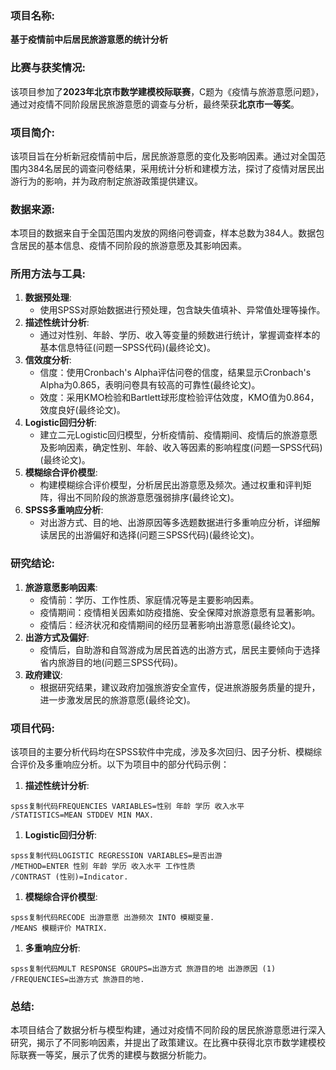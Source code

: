 ### 项目名称:

**基于疫情前中后居民旅游意愿的统计分析**

### 比赛与获奖情况:

该项目参加了**2023年北京市数学建模校际联赛**，C题为《疫情与旅游意愿问题》，通过对疫情不同阶段居民旅游意愿的调查与分析，最终荣获**北京市一等奖**。

### 项目简介:

该项目旨在分析新冠疫情前中后，居民旅游意愿的变化及影响因素。通过对全国范围内384名居民的调查问卷结果，采用统计分析和建模方法，探讨了疫情对居民出游行为的影响，并为政府制定旅游政策提供建议。

### 数据来源:

本项目的数据来自于全国范围内发放的网络问卷调查，样本总数为384人。数据包含居民的基本信息、疫情不同阶段的旅游意愿及其影响因素。

### 所用方法与工具:

1. **数据预处理**:
   - 使用SPSS对原始数据进行预处理，包含缺失值填补、异常值处理等操作。
2. **描述性统计分析**:
   - 通过对性别、年龄、学历、收入等变量的频数进行统计，掌握调查样本的基本信息特征(问题一SPSS代码)(最终论文)。
3. **信效度分析**:
   - 信度：使用Cronbach's Alpha评估问卷的信度，结果显示Cronbach's Alpha为0.865，表明问卷具有较高的可靠性(最终论文)。
   - 效度：采用KMO检验和Bartlett球形度检验评估效度，KMO值为0.864，效度良好(最终论文)。
4. **Logistic回归分析**:
   - 建立二元Logistic回归模型，分析疫情前、疫情期间、疫情后的旅游意愿及影响因素，确定性别、年龄、收入等因素的影响程度(问题一SPSS代码)(最终论文)。
5. **模糊综合评价模型**:
   - 构建模糊综合评价模型，分析居民出游意愿及频次。通过权重和评判矩阵，得出不同阶段的旅游意愿强弱排序(最终论文)。
6. **SPSS多重响应分析**:
   - 对出游方式、目的地、出游原因等多选题数据进行多重响应分析，详细解读居民的出游偏好和选择(问题三SPSS代码)(最终论文)。

### 研究结论:

1. **旅游意愿影响因素**:
   - 疫情前：学历、工作性质、家庭情况等是主要影响因素。
   - 疫情期间：疫情相关因素如防疫措施、安全保障对旅游意愿有显著影响。
   - 疫情后：经济状况和疫情期间的经历显著影响出游意愿(最终论文)。
2. **出游方式及偏好**:
   - 疫情后，自助游和自驾游成为居民首选的出游方式，居民主要倾向于选择省内旅游目的地(问题三SPSS代码)。
3. **政府建议**:
   - 根据研究结果，建议政府加强旅游安全宣传，促进旅游服务质量的提升，进一步激发居民的旅游意愿(最终论文)。

### 项目代码:

该项目的主要分析代码均在SPSS软件中完成，涉及多次回归、因子分析、模糊综合评价及多重响应分析。以下为项目中的部分代码示例：

1. **描述性统计分析**:

```
spss复制代码FREQUENCIES VARIABLES=性别 年龄 学历 收入水平
/STATISTICS=MEAN STDDEV MIN MAX.
```

1. **Logistic回归分析**:

```
spss复制代码LOGISTIC REGRESSION VARIABLES=是否出游
/METHOD=ENTER 性别 年龄 学历 收入水平 工作性质
/CONTRAST (性别)=Indicator.
```

1. **模糊综合评价模型**:

```
spss复制代码RECODE 出游意愿 出游频次 INTO 模糊变量.
/MEANS 模糊评价 MATRIX.
```

1. **多重响应分析**:

```
spss复制代码MULT RESPONSE GROUPS=出游方式 旅游目的地 出游原因 (1)
/FREQUENCIES=出游方式 旅游目的地.
```


### 总结:

本项目结合了数据分析与模型构建，通过对疫情不同阶段的居民旅游意愿进行深入研究，揭示了不同影响因素，并提出了政策建议。在比赛中获得北京市数学建模校际联赛一等奖，展示了优秀的建模与数据分析能力。